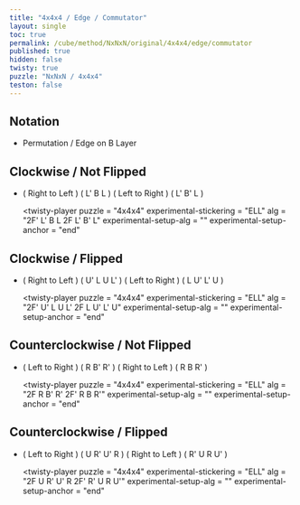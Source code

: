```yaml
---
title: "4x4x4 / Edge / Commutator"
layout: single
toc: true
permalink: /cube/method/NxNxN/original/4x4x4/edge/commutator
published: true
hidden: false
twisty: true
puzzle: "NxNxN / 4x4x4"
teston: false
---
```

<span
  id     = "cube"
  puzzle = "{{page.puzzle}}"
  teston = "{{page.teston}}" >
</span>

<head>
  <base target="_blank">
</head>



## Notation

- Permutation / Edge on B Layer



## Clockwise / Not Flipped

- ( Right to Left ) ( L' B L ) ( Left to Right ) ( L' B' L )

  <twisty-player
    puzzle                    = "4x4x4"
    experimental-stickering   = "ELL"
    alg                       = "2F' L' B L 2F L' B' L"
    experimental-setup-alg    = ""
    experimental-setup-anchor = "end"
  ></twisty-player>



## Clockwise / Flipped

- ( Right to Left ) ( U' L U L' ) ( Left to Right ) ( L U' L' U )

  <twisty-player
    puzzle                    = "4x4x4"
    experimental-stickering   = "ELL"
    alg                       = "2F' U' L U L' 2F L U' L' U"
    experimental-setup-alg    = ""
    experimental-setup-anchor = "end"
  ></twisty-player>



## Counterclockwise / Not Flipped

- ( Left to Right ) ( R B' R' ) ( Right to Left ) ( R B R' )

  <twisty-player
    puzzle                    = "4x4x4"
    experimental-stickering   = "ELL"
    alg                       = "2F R B' R' 2F' R B R'"
    experimental-setup-alg    = ""
    experimental-setup-anchor = "end"
  ></twisty-player>



## Counterclockwise / Flipped

- ( Left to Right ) ( U R' U' R ) ( Right to Left ) ( R' U R U' )

  <twisty-player
    puzzle                    = "4x4x4"
    experimental-stickering   = "ELL"
    alg                       = "2F U R' U' R 2F' R' U R U'"
    experimental-setup-alg    = ""
    experimental-setup-anchor = "end"
  ></twisty-player>
